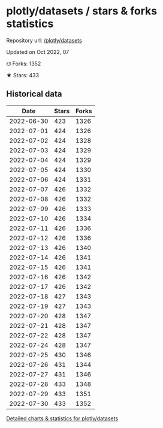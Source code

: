 # plotly/datasets / stars & forks statistics

Repository url: [/plotly/datasets](https://github.com/plotly/datasets)

Updated on Oct 2022, 07

☋ Forks: 1352

★ Stars: 433

## Historical data
| Date | Stars | Forks |
|------|-------|-------|
| 2022-06-30 | 423 | 1326 | 
| 2022-07-01 | 424 | 1326 | 
| 2022-07-02 | 424 | 1328 | 
| 2022-07-03 | 424 | 1329 | 
| 2022-07-04 | 424 | 1329 | 
| 2022-07-05 | 424 | 1330 | 
| 2022-07-06 | 424 | 1331 | 
| 2022-07-07 | 426 | 1332 | 
| 2022-07-08 | 426 | 1332 | 
| 2022-07-09 | 426 | 1333 | 
| 2022-07-10 | 426 | 1334 | 
| 2022-07-11 | 426 | 1336 | 
| 2022-07-12 | 426 | 1336 | 
| 2022-07-13 | 426 | 1340 | 
| 2022-07-14 | 426 | 1341 | 
| 2022-07-15 | 426 | 1341 | 
| 2022-07-16 | 426 | 1342 | 
| 2022-07-17 | 426 | 1342 | 
| 2022-07-18 | 427 | 1343 | 
| 2022-07-19 | 427 | 1343 | 
| 2022-07-20 | 428 | 1347 | 
| 2022-07-21 | 428 | 1347 | 
| 2022-07-22 | 428 | 1347 | 
| 2022-07-24 | 428 | 1347 | 
| 2022-07-25 | 430 | 1346 | 
| 2022-07-26 | 431 | 1344 | 
| 2022-07-27 | 431 | 1346 | 
| 2022-07-28 | 433 | 1348 | 
| 2022-07-29 | 433 | 1351 | 
| 2022-07-30 | 433 | 1352 | 


[Detailed charts & statistics for plotly/datasets](https://reviewgithub.com/rep/plotly/datasets)
